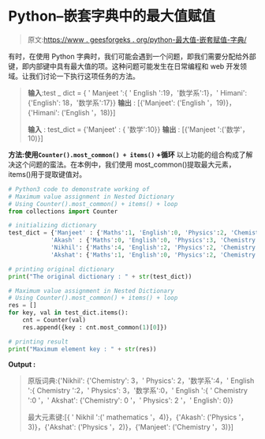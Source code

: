 # Python–嵌套字典中的最大值赋值

> 原文:[https://www . geesforgeks . org/python-最大值-嵌套赋值-字典/](https://www.geeksforgeeks.org/python-maximum-value-assignment-in-nested-dictionary/)

有时，在使用 Python 字典时，我们可能会遇到一个问题，即我们需要分配给外部键，即内部键中具有最大值的项。这种问题可能发生在日常编程和 web 开发领域。让我们讨论一下执行这项任务的方法。

> **输入**:test _ dict = { ' Manjeet ':{ ' English ':19，'数学系':1}，' Himani': {'English': 18，'数学系':17}}
> **输出** : [{'Manjeet': ('English '，19)}，{'Himani': ('English '，18)}]
> 
> **输入** : test_dict = {'Manjeet' : { '数学':10}}
> **输出** : [{'Manjeet ':('数学'，10)}]

**方法:使用`Counter().most_common() + items()` +循环**
以上功能的组合构成了解决这个问题的蛮法。在本例中，我们使用 most_common()提取最大元素，items()用于提取键值对。

```py
# Python3 code to demonstrate working of 
# Maximum value assignment in Nested Dictionary
# Using Counter().most_common() + items() + loop
from collections import Counter

# initializing dictionary
test_dict = {'Manjeet' : {'Maths':1, 'English':0, 'Physics':2, 'Chemistry':3},
            'Akash' : {'Maths':0, 'English':0, 'Physics':3, 'Chemistry':2},
            'Nikhil': {'Maths':4, 'English':2, 'Physics':2, 'Chemistry':3},
            'Akshat': {'Maths':1, 'English':0, 'Physics':2, 'Chemistry':0}}

# printing original dictionary
print("The original dictionary : " + str(test_dict))

# Maximum value assignment in Nested Dictionary
# Using Counter().most_common() + items() + loop
res = []
for key, val in test_dict.items():
    cnt = Counter(val)
    res.append({key : cnt.most_common(1)[0]})

# printing result 
print("Maximum element key : " + str(res)) 
```

**Output :**

> 原版词典:{'Nikhil': {'Chemistry': 3，' Physics': 2，'数学系':4，' English ':{ Chemistry ':2，' Physics': 3，'数学系':0，' English ':{ ' Chemistry ':0 '，' Akshat': {'Chemistry': 0 '，' Physics': 2 '，' English': 0}}
> 
> 最大元素键:[{ ' Nikhil ':(' mathematics '，4)}，{'Akash': ('Physics '，3)}，{'Akshat': ('Physics '，2)}，{'Manjeet': ('Chemistry '，3)}]